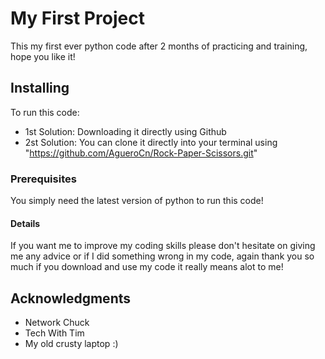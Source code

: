 # My First Project

This my first ever python code after 2 months of practicing and training, hope you like it!

## Installing

To run this code:
* 1st Solution: Downloading it directly using Github
* 2st Solution: You can clone it directly into your terminal using "https://github.com/AgueroCn/Rock-Paper-Scissors.git"

### Prerequisites

You simply need the latest version of python to run this code!

#### Details

If you want me to improve my coding skills please don't hesitate on giving me any advice or if I did something wrong in my code, again thank you so much if you download and use my code it really means alot to me!

## Acknowledgments

* Network Chuck
* Tech With Tim
* My old crusty laptop :)
